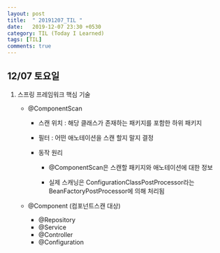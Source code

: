 ```yaml
---
layout: post
title:  " 20191207_TIL "
date:   2019-12-07 23:30 +0530
category: TIL (Today I Learned)
tags: [TIL]
comments: true
---
```




## 12/07 토요일



1. 스프링 프레임워크 핵심 기술
  
   - @ComponentScan
   
     - 스캔 위치 : 해당 클래스가 존재하는 패키지를 포함한 하위 패키지
   
     - 필터 : 어떤 애노테이션을 스캔 할지 말지 결정
   
     - 동작 원리
   
       - @ComponentScan은 스캔할 패키지와 애노테이션에 대한 정보
   
       - 실제 스캐닝은 ConfigurationClassPostProcessor라는 BeanFactoryPostProcessor에 의해 처리됨
   
         
   
   - @Component (컴포넌트스캔 대상)
   
     - @Repository
     - @Service
     - @Controller
     - @Configuration
       
